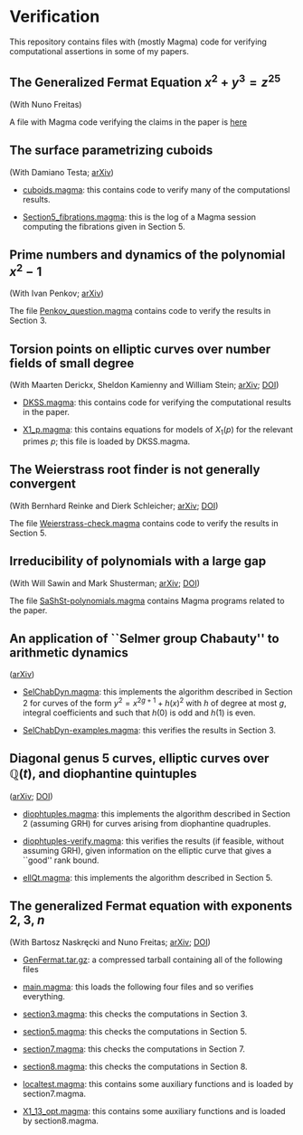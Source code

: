 # Verification

This repository contains files with (mostly Magma) code for verifying computational assertions in some of my papers.

## The Generalized Fermat Equation $x^2 + y^3 = z^{25}$

(With Nuno Freitas)

A file with Magma code verifying the claims in the paper is [here](GenFermat_2_3_25/2_3_25.magma)

## The surface parametrizing cuboids

(With Damiano Testa; [arXiv](https://arxiv.org/abs/1009.0388))

* [cuboids.magma](Cuboids/cuboids.magma):
  this contains code to verify many of the computationsl results.

* [Section5_fibrations.magma](Cuboids/Section5_fibrations.log):
  this is the log of a Magma session computing the fibrations given in Section 5.

## Prime numbers and dynamics of the polynomial $x^2 - 1$

(With Ivan Penkov; [arXiv](https://arxiv.org/abs/2502.11929))

The file [Penkov_question.magma](PenkovQuestion/Penkov_question.magma)
contains code to verify the results in Section 3.

## Torsion points on elliptic curves over number fields of small degree

(With Maarten Derickx, Sheldon Kamienny and William Stein;
[arXiv](arxiv.org/abs/1707.00364); [DOI](https://doi.org/10.2140/ant.2023.17.267))

* [DKSS.magma](DKSS/DKSS.magma):
  this contains code for verifying the computational results in the paper.

* [X1_p.magma](DKSS/X1_p.magma):
  this contains equations for models of $X_1(p)$ for the relevant primes $p$;
  this file is loaded by DKSS.magma.

## The Weierstrass root finder is not generally convergent

(With Bernhard Reinke and Dierk Schleicher;
[arXiv](arxiv.org/abs/2004.04777); [DOI](https://doi.org/10.1090/mcom/3783))

The file [Weierstrass-check.magma](Weierstrass/Weierstrass-check.magma)
contains code to verify the results in Section 5.

## Irreducibility of polynomials with a large gap

(With Will Sawin and Mark Shusterman;
[arXiv](arxiv.org/abs/1803.10811); [DOI](https://doi.org/10.4064/aa180526-12-6))

The file [SaShSt-polynomials.magma](SaShSt/SaShSt-polynomials.magma)
contains Magma programs related to the paper.

## An application of ``Selmer group Chabauty'' to arithmetic dynamics

([arXiv](arxiv.org/abs/1912.05893))

* [SelChabDyn.magma](SelChabDyn/SelChabDyn.magma):
  this implements the algorithm described in Section 2 for curves of the form
  $y^2 = x^{2g+1} + h(x)^2$ with $h$ of degree at most $g$, integral coefficients
  and such that $h(0)$ is odd and $h(1)$ is even.

* [SelChabDyn-examples.magma](SelChabDyn/SelChabDyn-examples.magma):
  this verifies the results in Section 3.

## Diagonal genus 5 curves, elliptic curves over ${\mathbb Q}(t)$, and diophantine quintuples

([arXiv](arxiv.org/abs/1711.00500); [DOI](https://doi.org/10.4064/aa180416-4-10))

* [diophtuples.magma](DiophQuintuples/diophtuples.magma):
  this implements the algorithm described in Section 2 (assuming GRH)
  for curves arising from diophantine quadruples.

* [diophtuples-verify.magma](DiophQuintuples/diophtuples-verify.magma):
  this verifies the results (if feasible, without assuming GRH),
  given information on the elliptic curve that gives a ``good'' rank bound.

* [ellQt.magma](DiophQuintuples/ellQt.magma):
  this implements the algorithm described in Section 5.

## The generalized Fermat equation with exponents 2, 3, $n$

(With Bartosz Naskręcki and Nuno Freitas;
[arXiv](https://arxiv.org/abs/1703.05058); [DOI](https://doi.org/10.1112/S0010437X19007693))

* [GenFermat.tar.gz](GenFermat_2_3_p/GenFermat.tar.gz):
  a compressed tarball containing all of the following files

* [main.magma](GenFermat_2_3_p/main.magma):
  this loads the following four files and so verifies everything.

* [section3.magma](GenFermat_2_3_p/section3.magma):
  this checks the computations in Section 3.

* [section5.magma](GenFermat_2_3_p/section5.magma):
  this checks the computations in Section 5.

* [section7.magma](GenFermat_2_3_p/section7.magma):
  this checks the computations in Section 7.

* [section8.magma](GenFermat_2_3_p/section8.magma):
  this checks the computations in Section 8.

* [localtest.magma](GenFermat_2_3_p/localtest.magma):
  this contains some auxiliary functions and is loaded by section7.magma.

* [X1_13_opt.magma](GenFermat_2_3_p/X1_13_opt.magma):
  this contains some auxiliary functions and is loaded by section8.magma.
